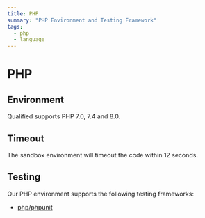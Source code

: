 ```yaml
---
title: PHP
summary: "PHP Environment and Testing Framework"
tags:
  - php
  - language
---
```


# PHP

## Environment

Qualified supports PHP 7.0, 7.4 and 8.0.

## Timeout

The sandbox environment will timeout the code within 12 seconds.

## Testing

Our PHP environment supports the following testing frameworks:

- [php/phpunit](/reference/languages/php/phpunit)
